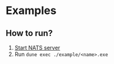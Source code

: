 # Examples

## How to run?

1. [Start NATS server](https://docs.nats.io/running-a-nats-service/nats_docker/nats-docker-tutorial)
2. Run `dune exec ./example/<name>.exe`
